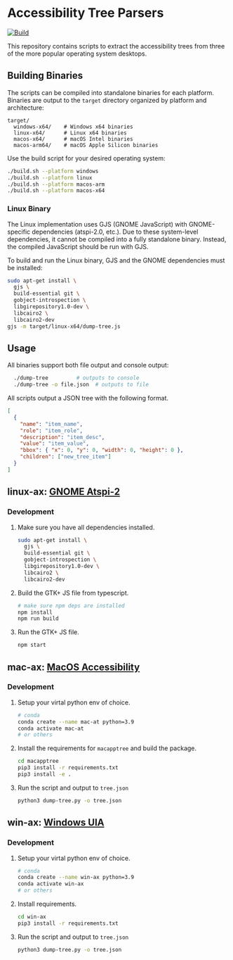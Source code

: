 # Accessibility Tree Parsers
[![Build](https://github.com/vm2-0/ax-tree-parsers/actions/workflows/release.yml/badge.svg)](https://github.com/vm2-0/ax-tree-parsers/actions/workflows/release.yml)

This repository contains scripts to extract the accessibility trees from three of the more popular operating system desktops.

## Building Binaries

The scripts can be compiled into standalone binaries for each platform. Binaries are output to the `target` directory organized by platform and architecture:

```
target/
  windows-x64/    # Windows x64 binaries
  linux-x64/      # Linux x64 binaries
  macos-x64/      # macOS Intel binaries
  macos-arm64/    # macOS Apple Silicon binaries
```

Use the build script for your desired operating system:

```bash
./build.sh --platform windows
./build.sh --platform linux
./build.sh --platform macos-arm
./build.sh --platform macos-x64
```

### Linux Binary

The Linux implementation uses GJS (GNOME JavaScript) with GNOME-specific dependencies (atspi-2.0, etc.). Due to these system-level dependencies, it cannot be compiled into a fully standalone binary. Instead, the compiled JavaScript should be run with GJS.

To build and run the Linux binary, GJS and the GNOME dependencies must be installed:

```bash
sudo apt-get install \
  gjs \
  build-essential git \
  gobject-introspection \
  libgirepository1.0-dev \
  libcairo2 \
  libcairo2-dev
gjs -m target/linux-x64/dump-tree.js
```

## Usage

All binaries support both file output and console output:

```bash
  ./dump-tree         # outputs to console
  ./dump-tree -o file.json  # outputs to file
```

All scripts output a JSON tree with the following format.

```json
[
  {
    "name": "item_name",
    "role": "item_role",
    "description": "item_desc",
    "value": "item_value",
    "bbox": { "x": 0, "y": 0, "width": 0, "height": 0 },
    "children": ["new_tree_item"]
  }
]
```

## linux-ax: [GNOME Atspi-2](https://docs.gtk.org/atspi2/)

### Development

1. Make sure you have all dependencies installed.

   ```bash
   sudo apt-get install \
     gjs \
     build-essential git \
     gobject-introspection \
     libgirepository1.0-dev \
     libcairo2 \
     libcairo2-dev
   ```

2. Build the GTK+ JS file from typescript.

   ```bash
   # make sure npm deps are installed
   npm install
   npm run build
   ```

3. Run the GTK+ JS file.

   ```bash
   npm start
   ```

## mac-ax: [MacOS Accessibility](https://developer.apple.com/documentation/accessibility)

### Development

1. Setup your virtal python env of choice.

   ```bash
   # conda
   conda create --name mac-at python=3.9
   conda activate mac-at
   # or others
   ```

2. Install the requirements for `macapptree` and build the package.

   ```bash
   cd macapptree
   pip3 install -r requirements.txt
   pip3 install -e .
   ```

3. Run the script and output to `tree.json`

   ```bash
   python3 dump-tree.py -o tree.json
   ```

## win-ax: [Windows UIA](https://learn.microsoft.com/en-us/dotnet/framework/ui-automation/ui-automation-overview)

### Development

1. Setup your virtal python env of choice.

   ```bash
   # conda
   conda create --name win-ax python=3.9
   conda activate win-ax
   # or others
   ```

2. Install requirements.

   ```bash
   cd win-ax
   pip3 install -r requirements.txt
   ```

3. Run the script and output to `tree.json`

   ```bash
   python3 dump-tree.py -o tree.json
   ```
